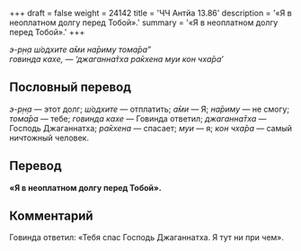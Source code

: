 +++
draft = false
weight = 24142
title = 'ЧЧ Антйа 13.86'
description = '«Я в неоплатном долгу перед Тобой».'
summary = '«Я в неоплатном долгу перед Тобой».'
+++

_э-р̣н̣а ш́одхите а̄ми на̄риму тома̄ра”  
говинда кахе, — ‘джаганна̄тха ра̄кхена муи кон чха̄ра’_

## Пословный перевод

_э_\-_р̣н̣а_ — этот долг; _ш́одхите_ — отплатить; _а̄ми_ — Я; _на̄риму_ — не смогу; _тома̄ра_ — тебе; _говинда_ _кахе_ — Говинда ответил; _джаганна̄тха_ — Господь Джаганнатха; _ра̄кхена_ — спасает; _муи_ — я; _кон_ _чха̄ра_ — самый ничтожный человек.

## Перевод

**«Я в неоплатном долгу перед Тобой».**

## Комментарий

Говинда ответил: «Тебя спас Господь Джаганнатха. Я тут ни при чем».
